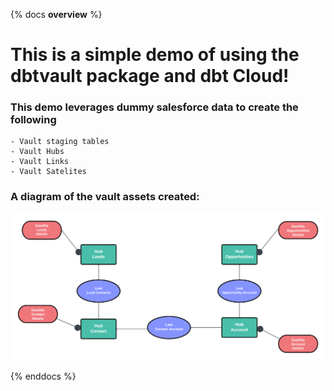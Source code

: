 {% docs __overview__ %}

# This is a simple demo of using the dbtvault package and dbt Cloud!

### This demo leverages dummy salesforce data to create the following
    - Vault staging tables
    - Vault Hubs
    - Vault Links
    - Vault Satelites

### A diagram of the vault assets created:
![dbtvault demo diagram](https://github.com/Stevedow99/dbt_datavault_demo/blob/c369942c59283622e57969f70d61ddd0507a2651/assets/dbt_vault_img.png?raw=true)
 
{% enddocs %}